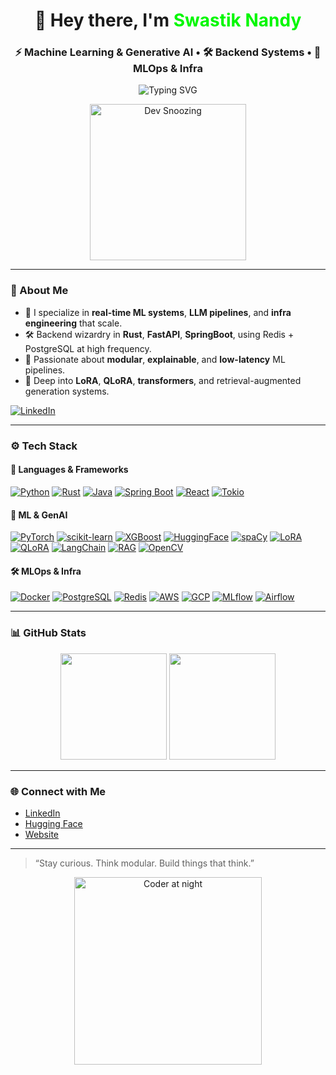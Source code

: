 <h1 align="center">👋 Hey there, I'm <span style="color:#00F700">Swastik Nandy</span></h1>
<h3 align="center">⚡ Machine Learning & Generative AI • 🛠 Backend Systems • 🚀 MLOps & Infra</h3>

<p align="center">
  <img src="https://readme-typing-svg.demolab.com?font=Fira+Code&pause=1000&color=00F700&center=true&vCenter=true&width=500&lines=AI+Engineer+%7C+ML+Infra+Dev+%7C+Rust+%2B+Python+Craftsman;Building+real-time+systems+that+think...;MLOps%2C+RAG%2C+LoRA%2C+Infra+Warrior+%F0%9F%94%A5" alt="Typing SVG" />
</p>

<p align="center">
  <img src="https://media.giphy.com/media/3o7aD2saalBwwftBIY/giphy.gif" width="250" alt="Dev Snoozing" />
</p>

---

### 🧠 About Me

- 🤖 I specialize in **real-time ML systems**, **LLM pipelines**, and **infra engineering** that scale.
- 🛠️ Backend wizardry in **Rust**, **FastAPI**, **SpringBoot**, using Redis + PostgreSQL at high frequency.
- 🎯 Passionate about **modular**, **explainable**, and **low-latency** ML pipelines.
- 🧪 Deep into **LoRA**, **QLoRA**, **transformers**, and retrieval-augmented generation systems.

[![LinkedIn](https://img.shields.io/badge/Swastik%20Nandy-LinkedIn-0077B5?style=for-the-badge&logo=linkedin)](https://www.linkedin.com/in/swastik-nandy/)

---

### ⚙️ Tech Stack

#### 🚀 Languages & Frameworks

[![Python](https://img.shields.io/badge/Python-3776AB?style=flat-square&logo=python&logoColor=white)](https://www.python.org/)
[![Rust](https://img.shields.io/badge/Rust-000000?style=flat-square&logo=rust&logoColor=white)](https://www.rust-lang.org/)
[![Java](https://img.shields.io/badge/Java-ED8B00?style=flat-square&logo=openjdk&logoColor=white)](https://www.java.com/)
[![Spring Boot](https://img.shields.io/badge/SpringBoot-6DB33F?style=flat-square&logo=springboot&logoColor=white)](https://spring.io/)
[![React](https://img.shields.io/badge/React-20232A?style=flat-square&logo=react&logoColor=61DAFB)](https://react.dev/)
[![Tokio](https://img.shields.io/badge/Tokio-Rust-blueviolet?style=flat-square&logo=rust)](https://tokio.rs/)

#### 🧠 ML & GenAI

[![PyTorch](https://img.shields.io/badge/PyTorch-EE4C2C?style=flat-square&logo=pytorch&logoColor=white)](https://pytorch.org/)
[![scikit-learn](https://img.shields.io/badge/Scikit--Learn-F7931E?style=flat-square&logo=scikit-learn&logoColor=white)](https://scikit-learn.org/)
[![XGBoost](https://img.shields.io/badge/XGBoost-FF6600?style=flat-square&logo=python&logoColor=white)](https://xgboost.readthedocs.io/)
[![HuggingFace](https://img.shields.io/badge/HuggingFace-FFD21F?style=flat-square&logo=huggingface&logoColor=black)](https://huggingface.co/)
[![spaCy](https://img.shields.io/badge/spaCy-09A3D5?style=flat-square&logo=spacy&logoColor=white)](https://spacy.io/)
[![LoRA](https://img.shields.io/badge/LoRA-FF66CC?style=flat-square&logo=openai&logoColor=white)](https://arxiv.org/abs/2106.09685)
[![QLoRA](https://img.shields.io/badge/QLoRA-9146FF?style=flat-square&logo=openai&logoColor=white)](https://arxiv.org/abs/2305.14314)
[![LangChain](https://img.shields.io/badge/LangChain-000000?style=flat-square&logo=langchain&logoColor=white)](https://www.langchain.com/)
[![RAG](https://img.shields.io/badge/RAG-Retrieval--Augmented-green?style=flat-square)](https://www.pinecone.io/learn/retrieval-augmented-generation/)
[![OpenCV](https://img.shields.io/badge/OpenCV-5C3EE8?style=flat-square&logo=opencv&logoColor=white)](https://opencv.org/)

#### 🛠 MLOps & Infra

[![Docker](https://img.shields.io/badge/Docker-2496ED?style=flat-square&logo=docker&logoColor=white)](https://www.docker.com/)
[![PostgreSQL](https://img.shields.io/badge/PostgreSQL-4169E1?style=flat-square&logo=postgresql&logoColor=white)](https://www.postgresql.org/)
[![Redis](https://img.shields.io/badge/Redis-DC382D?style=flat-square&logo=redis&logoColor=white)](https://redis.io/)
[![AWS](https://img.shields.io/badge/AWS-FF9900?style=flat-square&logo=amazonaws&logoColor=white)](https://aws.amazon.com/)
[![GCP](https://img.shields.io/badge/GCP-4285F4?style=flat-square&logo=googlecloud&logoColor=white)](https://cloud.google.com/)
[![MLflow](https://img.shields.io/badge/MLflow-0194E2?style=flat-square&logo=mlflow&logoColor=white)](https://mlflow.org/)
[![Airflow](https://img.shields.io/badge/Airflow-017CEE?style=flat-square&logo=apacheairflow&logoColor=white)](https://airflow.apache.org/)

---

### 📊 GitHub Stats

<p align="center">
  <img src="https://github-readme-stats.vercel.app/api?username=swastiknandy&show_icons=true&theme=tokyonight" height="170px" />
  <img src="https://github-readme-stats.vercel.app/api/top-langs/?username=swastiknandy&layout=compact&theme=tokyonight" height="170px" />
</p>

---

### 🌐 Connect with Me

- [LinkedIn](https://www.linkedin.com/in/swastik-nandy/)
- [Hugging Face](https://huggingface.co/your-username)
- [Website](https://yourdomain.dev)

---

> “Stay curious. Think modular. Build things that think.”

<p align="center">
  <img src="https://media.giphy.com/media/LmNwrBhejkK9EFP504/giphy.gif" width="300" alt="Coder at night" />
</p>
